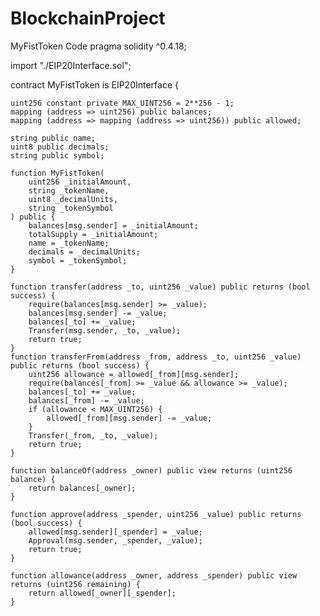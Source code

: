 # BlockchainProject
MyFistToken Code
pragma solidity ^0.4.18;

import "./EIP20Interface.sol";

contract MyFistToken is EIP20Interface {

    uint256 constant private MAX_UINT256 = 2**256 - 1;
    mapping (address => uint256) public balances;
    mapping (address => mapping (address => uint256)) public allowed;
   
    string public name;                   
    uint8 public decimals;                
    string public symbol;                 

    function MyFistToken(
        uint256 _initialAmount,
        string _tokenName,
        uint8 _decimalUnits,
        string _tokenSymbol
    ) public {
        balances[msg.sender] = _initialAmount;               
        totalSupply = _initialAmount;                        
        name = _tokenName;                                   
        decimals = _decimalUnits;                            
        symbol = _tokenSymbol;                               
    }

    function transfer(address _to, uint256 _value) public returns (bool success) {
        require(balances[msg.sender] >= _value);
        balances[msg.sender] -= _value;
        balances[_to] += _value;
        Transfer(msg.sender, _to, _value); 
        return true;
    }
    function transferFrom(address _from, address _to, uint256 _value) public returns (bool success) {
        uint256 allowance = allowed[_from][msg.sender];
        require(balances[_from] >= _value && allowance >= _value);
        balances[_to] += _value;
        balances[_from] -= _value;
        if (allowance < MAX_UINT256) {
            allowed[_from][msg.sender] -= _value;
        }
        Transfer(_from, _to, _value); 
        return true;
    }

    function balanceOf(address _owner) public view returns (uint256 balance) {
        return balances[_owner];
    }

    function approve(address _spender, uint256 _value) public returns (bool success) {
        allowed[msg.sender][_spender] = _value;
        Approval(msg.sender, _spender, _value); 
        return true;
    }

    function allowance(address _owner, address _spender) public view returns (uint256 remaining) {
        return allowed[_owner][_spender];
    }
